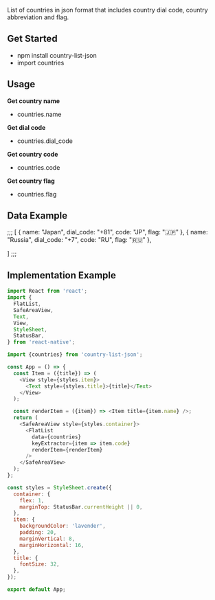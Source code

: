 List of countries in json format that includes country dial code, country abbreviation and flag.

## Get Started
- npm install country-list-json
- import countries 

## Usage
**Get country name**
- countries.name

**Get dial code**
- countries.dial_code

**Get country code**
- countries.code

**Get country flag**
- countries.flag

## Data Example
;;;
[
 { 
      name: "Japan",
      dial_code: "+81", 
      code: "JP", 
      flag: "🇯🇵" 
  },
  { 
      name: "Russia",
      dial_code: "+7", 
      code: "RU", 
      flag: "🇷🇺" 
  },
      
]
;;;

## Implementation Example
```javascript
import React from 'react';
import {
  FlatList,
  SafeAreaView,
  Text,
  View,
  StyleSheet,
  StatusBar,
} from 'react-native';

import {countries} from 'country-list-json';

const App = () => {
  const Item = ({title}) => (
    <View style={styles.item}>
      <Text style={styles.title}>{title}</Text>
    </View>
  );

  const renderItem = ({item}) => <Item title={item.name} />;
  return (
    <SafeAreaView style={styles.container}>
      <FlatList
        data={countries}
        keyExtractor={item => item.code}
        renderItem={renderItem}
      />
    </SafeAreaView>
  );
};

const styles = StyleSheet.create({
  container: {
    flex: 1,
    marginTop: StatusBar.currentHeight || 0,
  },
  item: {
    backgroundColor: 'lavender',
    padding: 20,
    marginVertical: 8,
    marginHorizontal: 16,
  },
  title: {
    fontSize: 32,
  },
});

export default App;

